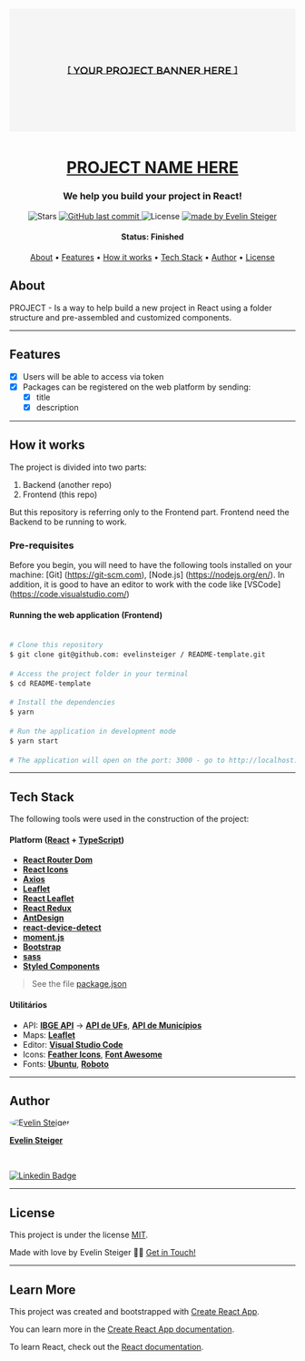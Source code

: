 <h1 align="center">
    <img alt="project" title="#About" src="./assets/banner.jpg" />
</h1>

<h1 align="center">
  <a href="#"> PROJECT NAME HERE </a>
</h1>

<h3 align="center">We help you build your project in React!</h3>

<p align="center">

  <img alt="Stars" src="https://img.shields.io/github/stars/evelinsteiger/README-template?style=social">
  
  <a href="https://github.com/evelinsteiger/README-template">
    <img alt="GitHub last commit" src="https://img.shields.io/github/last-commit/evelinsteiger/README-template">
  </a>
    
  <img alt="License" src="https://img.shields.io/badge/license-MIT-brightgreen">

  <a href="https://github.com/evelinsteiger/">
    <img alt="made by Evelin Steiger" src="https://img.shields.io/badge/made%20by-Evelin%20Steiger-ff69b4">
  </a>
</p>

<h4 align="center"> 
	 Status: Finished
</h4>

<p align="center">
 <a href="#about">About</a> •
 <a href="#features">Features</a> •
 <a href="#how-it-works">How it works</a> • 
 <a href="#tech-stack">Tech Stack</a> •  
 <a href="#author">Author</a> • 
 <a href="#user-content-license">License</a>
</p>

## About

PROJECT - Is a way to help build a new project in React using a folder structure and pre-assembled and customized components.

<!-- Project developed by ** Vest Surf Team ** offered by [Vest Surf](https://www.vestsurf.com/). -->

---

## Features

- [x] Users will be able to access via token
- [x] Packages can be registered on the web platform by sending:
  - [x] title
  - [x] description

---

## How it works

The project is divided into two parts:

1. Backend (another repo)
2. Frontend (this repo)

But this repository is referring only to the Frontend part. Frontend need the Backend to be running to work.

### Pre-requisites

Before you begin, you will need to have the following tools installed on your machine:
[Git] (https://git-scm.com), [Node.js] (https://nodejs.org/en/).
In addition, it is good to have an editor to work with the code like [VSCode] (https://code.visualstudio.com/)

#### Running the web application (Frontend)

```bash

# Clone this repository
$ git clone git@github.com: evelinsteiger / README-template.git

# Access the project folder in your terminal
$ cd README-template

# Install the dependencies
$ yarn

# Run the application in development mode
$ yarn start

# The application will open on the port: 3000 - go to http://localhost:3000

```

---

## Tech Stack

The following tools were used in the construction of the project:

#### **Platform** ([React](https://reactjs.org/) + [TypeScript](https://www.typescriptlang.org/))

- **[React Router Dom](https://github.com/ReactTraining/react-router/tree/master/packages/react-router-dom)**
- **[React Icons](https://react-icons.github.io/react-icons/)**
- **[Axios](https://github.com/axios/axios)**
- **[Leaflet](https://react-leaflet.js.org/en/)**
- **[React Leaflet](https://react-leaflet.js.org/)**
- **[React Redux](https://github.com/reduxjs/react-redux)**
- **[AntDesign](https://ant.design/)**
- **[react-device-detect](https://github.com/duskload/react-device-detect)**
- **[moment.js](https://momentjs.com/)**
- **[Bootstrap](https://getbootstrap.com/)**
- **[sass](https://github.com/sass/dart-sass)**
- **[Styled Components](https://github.com/styled-components/styled-components)**

> See the file [package.json](https://github.com/evelinsteiger/README-template/blob/master/package.json)

#### [](#)**Utilitários**

- API: **[IBGE API](https://servicodados.ibge.gov.br/api/docs/localidades?versao=1)** → **[API de UFs](https://servicodados.ibge.gov.br/api/docs/localidades?versao=1#api-UFs-estadosGet)**, **[API de Municípios](https://servicodados.ibge.gov.br/api/docs/localidades?versao=1#api-Municipios-estadosUFMunicipiosGet)**
- Maps: **[Leaflet](https://react-leaflet.js.org/en/)**
- Editor: **[Visual Studio Code](https://code.visualstudio.com/)**
- Icons: **[Feather Icons](https://feathericons.com/)**, **[Font Awesome](https://fontawesome.com/)**
- Fonts: **[Ubuntu](https://fonts.google.com/specimen/Ubuntu)**, **[Roboto](https://fonts.google.com/specimen/Roboto)**

---

## Author

<a href="https://www.linkedin.com/in/evelinsteiger/">
 <img style="border-radius: 50%;" src="https://media-exp1.licdn.com/dms/image/C4E03AQFY3bB4gWUEVw/profile-displayphoto-shrink_200_200/0/1638286563108?e=1651708800&v=beta&t=WQhkU4GF5vPmHiAb788WkvXJaXnyKhYz5oarqqcfGBA" width="100px;" alt="Evelin Steiger"/>
 <br />
 <p><b>Evelin Steiger</b></p></a>
 <br />

[![Linkedin Badge](https://img.shields.io/badge/-Evelin%20Steiger-blue?style=flat-square&logo=Linkedin&logoColor=white&link=https://www.linkedin.com/in/evelinsteiger/)](https://www.linkedin.com/in/evelinsteiger/)

---

## License

This project is under the license [MIT](./LICENSE).

Made with love by Evelin Steiger 👋🏽 [Get in Touch!](https://www.linkedin.com/in/evelinsteiger/)

---

## Learn More

This project was created and bootstrapped with [Create React App](https://github.com/facebook/create-react-app).

You can learn more in the [Create React App documentation](https://facebook.github.io/create-react-app/docs/getting-started).

To learn React, check out the [React documentation](https://reactjs.org/).
